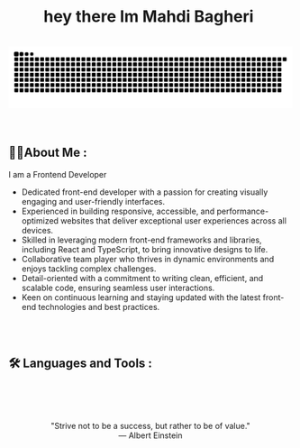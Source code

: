 <h1 align="center">
      hey there Im Mahdi Bagheri
      <img
        style="width: 30px"
        src="https://camo.githubusercontent.com/d552948e7884c41fde2d32b9221d79f0df2076c7d824aaab954ca93f53d95884/68747470733a2f2f6d656469612e67697068792e636f6d2f6d656469612f6876524a434c467a6361737252346961377a2f67697068792e676966"
        alt=""
      />
    </h1>
    <br/>
    <div align="center">
      <img
        src="https://raw.githubusercontent.com/imrrobat/imrrobat/d1b244e170d2b75fdda3efd499eaaf163f7a617c/images/github-contribution-grid-snake.svg"
        alt=""
      />
    </div>
    <br />
    <br />
    <div>
      <h2>👨‍💻About Me :</h2>
      <p>
        I am a Frontend Developer
        <img
          style="width: 30px"
          src="https://camo.githubusercontent.com/ad38c424479dba43b6ded15fecfde6b53cf9fcd6ff3dc7715d5bcb43f8bbefb8/68747470733a2f2f6d656469612e67697068792e636f6d2f6d656469612f57556c706c634d704f43456d5447427442572f67697068792e676966"
          alt=""
        />
      </p>
      <ul>
        <li>
          Dedicated front-end developer with a passion for creating visually
          engaging and user-friendly interfaces.
        </li>
        <li>
          Experienced in building responsive, accessible, and
          performance-optimized websites that deliver exceptional user
          experiences across all devices.
        </li>
        <li>
          Skilled in leveraging modern front-end frameworks and libraries,
          including React and TypeScript, to bring innovative designs to life.
        </li>
        <li>
          Collaborative team player who thrives in dynamic environments and
          enjoys tackling complex challenges.
        </li>
        <li>
          Detail-oriented with a commitment to writing clean, efficient, and
          scalable code, ensuring seamless user interactions.
        </li>
        <li>
          Keen on continuous learning and staying updated with the latest
          front-end technologies and best practices.
        </li>
      </ul>
    </div>
    <br />
    <br />
      <h2>🛠️ Languages and Tools :</h2>
    <div align="center">
      <img align="center" src="https://skillicons.dev/icons?i=html,css,tailwind,js,ts,react,redux,nextjs,vite,figma,github,vscode" alt="">
    </div>
          <br/>
          <br/>
    <p align="center">"Strive not to be a success, but rather to be of value."
          <br/>
— Albert Einstein

</p>
